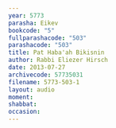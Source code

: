 ```yaml
---
year: 5773
parasha: Eikev
bookcode: "5"
fullparashacode: "503"
parashacode: "503"
title: Pat Haba'ah Bikisnin
author: Rabbi Eliezer Hirsch
date: 2013-07-27
archivecode: 57735031
filename: 5773-503-1
layout: audio
moment: 
shabbat: 
occasion: 
---
```

